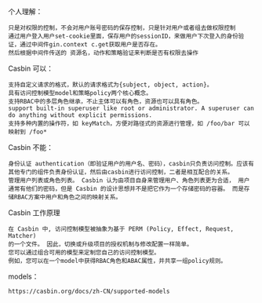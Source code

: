 个人理解：

    只是对权限的控制，不会对用户账号密码的保存控制，只是针对用户或者组去做权限控制
    通过用户登入用户set-cookie里面，保存用户的sessionID，来做用户下次登入的身份验证，通过中间件gin.context c.get获取用户是否存在。
    然后根据中间件传送的 资源名，动作和策略验证来判断是否有权限去操作
Casbin 可以：

    支持自定义请求的格式，默认的请求格式为{subject, object, action}。
    具有访问控制模型model和策略policy两个核心概念。
    支持RBAC中的多层角色继承，不止主体可以有角色，资源也可以具有角色。
    support built-in superuser like root or administrator. A superuser can do anything without explicit permissions.
    支持多种内置的操作符，如 keyMatch，方便对路径式的资源进行管理，如 /foo/bar 可以映射到 /foo*

Casbin 不能：

    身份认证 authentication（即验证用户的用户名、密码），casbin只负责访问控制。应该有其他专门的组件负责身份认证，然后由casbin进行访问控制，二者是相互配合的关系。
    管理用户列表或角色列表。 Casbin 认为由项目自身来管理用户、角色列表更为合适， 用户通常有他们的密码，但是 Casbin 的设计思想并不是把它作为一个存储密码的容器。 而是存储RBAC方案中用户和角色之间的映射关系。

Casbin 工作原理

    在 Casbin 中, 访问控制模型被抽象为基于 PERM (Policy, Effect, Request, Matcher)
    的一个文件。 因此，切换或升级项目的授权机制与修改配置一样简单。
    您可以通过组合可用的模型来定制您自己的访问控制模型。
    例如，您可以在一个model中获得RBAC角色和ABAC属性，并共享一组policy规则。

models：

    https://casbin.org/docs/zh-CN/supported-models
